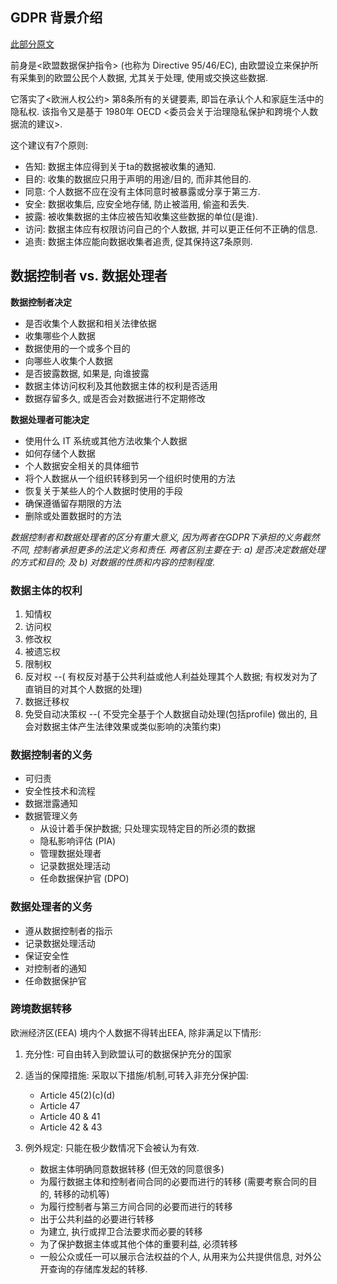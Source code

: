 ---
---

## GDPR 背景介绍

[此部分原文](http://docs.media.bitpipe.com/io_10x/io_102267/item_1306461/Jargon_buster_guide_to_GDPR.pdf)

前身是<欧盟数据保护指令> (也称为 Directive 95/46/EC), 由欧盟设立来保护所有采集到的欧盟公民个人数据, 尤其关于处理, 使用或交换这些数据.

它落实了<欧洲人权公约> 第8条所有的关键要素, 即旨在承认个人和家庭生活中的隐私权. 该指令又是基于 1980年 OECD <委员会关于治理隐私保护和跨境个人数据流的建议>.

这个建议有7个原则:

- 告知: 数据主体应得到关于ta的数据被收集的通知.
- 目的: 收集的数据应只用于声明的用途/目的, 而非其他目的.
- 同意: 个人数据不应在没有主体同意时被暴露或分享于第三方.
- 安全: 数据收集后, 应安全地存储, 防止被滥用, 偷盗和丢失.
- 披露: 被收集数据的主体应被告知收集这些数据的单位(是谁).
- 访问: 数据主体应有权限访问自己的个人数据, 并可以更正任何不正确的信息.
- 追责: 数据主体应能向数据收集者追责, 促其保持这7条原则.

## 数据控制者 vs. 数据处理者

**数据控制者决定**
- 是否收集个人数据和相关法律依据
- 收集哪些个人数据
- 数据使用的一个或多个目的
- 向哪些人收集个人数据
- 是否披露数据, 如果是, 向谁披露
- 数据主体访问权利及其他数据主体的权利是否适用
- 数据存留多久, 或是否会对数据进行不定期修改

**数据处理者可能决定**
- 使用什么 IT 系统或其他方法收集个人数据
- 如何存储个人数据
- 个人数据安全相关的具体细节
- 将个人数据从一个组织转移到另一个组织时使用的方法
- 恢复关于某些人的个人数据时使用的手段
- 确保遵循留存期限的方法
- 删除或处置数据时的方法

_数据控制者和数据处理者的区分有重大意义, 因为两者在GDPR下承担的义务截然不同, 控制者承担更多的法定义务和责任. 两者区别主要在于: a) 是否决定数据处理的方式和目的; 及 b) 对数据的性质和内容的控制程度._

### 数据主体的权利

1. 知情权
2. 访问权
3. 修改权
4. 被遗忘权
5. 限制权
6. 反对权 --( 有权反对基于公共利益或他人利益处理其个人数据; 有权发对为了直销目的对其个人数据的处理)
7. 数据迁移权
8. 免受自动决策权 --( 不受完全基于个人数据自动处理(包括profile) 做出的, 且会对数据主体产生法律效果或类似影响的决策约束)

### 数据控制者的义务

- 可归责
- 安全性技术和流程
- 数据泄露通知
- 数据管理义务
    - 从设计着手保护数据; 只处理实现特定目的所必须的数据
    - 隐私影响评估 (PIA)
    - 管理数据处理者
    - 记录数据处理活动
    - 任命数据保护官 (DPO)

### 数据处理者的义务

- 遵从数据控制者的指示
- 记录数据处理活动
- 保证安全性
- 对控制者的通知
- 任命数据保护官

### 跨境数据转移

欧洲经济区(EEA) 境内个人数据不得转出EEA, 除非满足以下情形:

1. 充分性: 可自由转入到欧盟认可的数据保护充分的国家
2. 适当的保障措施: 采取以下措施/机制,可转入非充分保护国:
    - Article 45(2)(c)(d)
    - Article 47
    - Article 40 & 41
    - Article 42 & 43

3. 例外规定: 只能在极少数情况下会被认为有效.
    - 数据主体明确同意数据转移 (但无效的同意很多)
    - 为履行数据主体和控制者间合同的必要而进行的转移 (需要考察合同的目的, 转移的动机等)
    - 为履行控制者与第三方间合同的必要而进行的转移
    - 出于公共利益的必要进行转移
    - 为建立, 执行或捍卫合法要求而必要的转移
    - 为了保护数据主体或其他个体的重要利益, 必须转移
    - 一般公众或任一可以展示合法权益的个人, 从用来为公共提供信息, 对外公开查询的存储库发起的转移.


